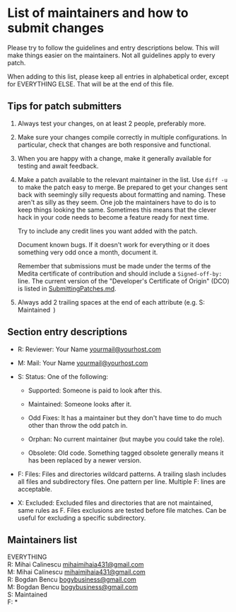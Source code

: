 <!--
===-----------------------------------------------------------------------------------===
Copyright (c) 2021 Calinescu Mihai, Bencu Bogdan

For copying notice, see https://github.com/CMihai99/medita/blob/main/COPYING.
For licenses we use, see https://github.com/CMihai99/medita/tree/main/LICENSES.
===-----------------------------------------------------------------------------------===
-->

# List of maintainers and how to submit changes

Please try to follow the guidelines and entry descriptions below. This will
make things easier on the maintainers. Not all guidelines apply to every patch.

When adding to this list, please keep all entries in alphabetical order,
except for EVERYTHING ELSE. That will be at the end of this file.

## Tips for patch submitters

1.  Always test your changes, on at least 2 people, preferably more.

2.  Make sure your changes compile correctly in multiple configurations.
    In particular, check that changes are both responsive and functional.

3.  When you are happy with a change, make it generally available
    for testing and await feedback.

4.  Make a patch available to the relevant maintainer in the list.
    Use `diff -u` to make the patch easy to merge. Be prepared to get
    your changes sent back with seemingly silly requests about formatting
    and naming. These aren't as silly as they seem. One job the maintainers
    have to do is to keep things looking the same. Sometimes this means that
    the clever hack in your code needs to become a feature ready for next time.

    Try to include any credit lines you want added with the patch.

    Document known bugs. If it doesn't work for everything or
    it does something very odd once a month, document it.

    Remember that submissions must be made under the terms of the Medita
    certificate of contribution and should include a `Signed-off-by:` line.
    The current version of the "Developer's Certificate of Origin" (DCO)
    is listed in [SubmittingPatches.md](https://github.com/CMihai99/medita/blob/main/docs/how-to/maintaining/SubmittingPatches.md).

5.  Always add 2 trailing spaces at the end of each attribute (e.g. S: Maintained  )

## Section entry descriptions

-   R: Reviewer: Your Name <yourmail@yourhost.com>

-   M: Mail: Your Name <yourmail@yourhost.com>

-   S: Status: One of the following:

    -   Supported: Someone is paid to look after this.

    -   Maintained: Someone looks after it.

    -   Odd Fixes: It has a maintainer but they don't have time to do much
        other than throw the odd patch in.

    -   Orphan: No current maintainer (but maybe you could take the role).

    -   Obsolete: Old code. Something tagged obsolete generally means
        it has been replaced by a newer version.

-   F: Files: Files and directories wildcard patterns.
    A trailing slash includes all files and subdirectory files.
    One pattern per line. Multiple F: lines are acceptable.

-   X: Excluded: Excluded files and directories that are not maintained,
    same rules as F. Files exclusions are tested before file matches.
    Can be useful for excluding a specific subdirectory.

## Maintainers list

EVERYTHING  
R: Mihai Calinescu <mihaimihaia431@gmail.com>  
M: Mihai Calinescu <mihaimihaia431@gmail.com>  
R: Bogdan Bencu <bogybusiness@gmail.com>  
M: Bogdan Bencu <bogybusiness@gmail.com>  
S: Maintained  
F: *  
